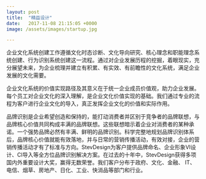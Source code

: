 ```yaml
---
layout: post
title:  "精益设计"
date:   2017-11-08 21:15:05 +0000
image: /assets/images/startup.jpg

---
```

企业文化系统创建工作遵循文化时态诊断、文化导向研究、核心理念和职能理念系统创建、行为识别系统创建这一流程。通过对企业发展历程的挖掘，着眼现实，充分展望未来，为企业梳理并建立有积累、有实效、有前瞻性的文化系统，满足企业发展的文化需要。

企业文化系统的价值实现路径及其意义在于统一企业成员价值观，助力企业发展。每个员工对企业文化的深入理解，是企业文化价值实现的基础。我们通过专业的流程为客户进行企业文化的导入，真正发挥企业文化的价值和实际作用。

品牌识别是企业希望创造和保持的，能打动消费者并区别于竞争者的品牌联想，与品牌核心价值共同构成丰满的品牌联想。这些联想暗示着企业对消费者的某种承诺。一个强势品牌必然有丰满、鲜明的品牌识别。科学完整地规划品牌识别体系后，品牌核心价值就能有效落地，并与日常的营销传播活动，有效对接，企业的营销传播活动才有了标准与方向。StevDesign为客户提供品牌命名、企业形象VI设计、CI导入等全方位品牌识别解决方案。在过去的十年中，StevDesign获得多项国内外重要设计大奖，赢得无数荣誉。我们客户分布于政府、文化、金融、 IT、电信、烟草、房地产、日化、工业、快消品等部门和行业。
